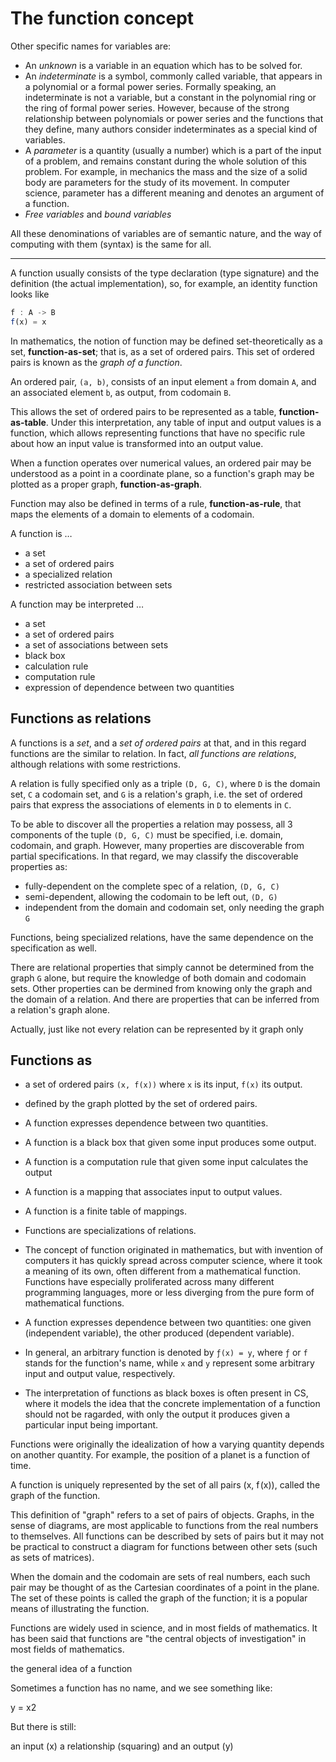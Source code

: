 # The function concept



Other specific names for variables are:

- An *unknown* is a variable in an equation which has to be solved for.
- An *indeterminate* is a symbol, commonly called variable, that appears in a polynomial or a formal power series. Formally speaking, an indeterminate is not a variable, but a constant in the polynomial ring or the ring of formal power series. However, because of the strong relationship between polynomials or power series and the functions that they define, many authors consider indeterminates as a special kind of variables.
- A *parameter* is a quantity (usually a number) which is a part of the input of a problem, and remains constant during the whole solution of this problem. For example, in mechanics the mass and the size of a solid body are parameters for the study of its movement. In computer science, parameter has a different meaning and denotes an argument of a function.
- *Free variables* and *bound variables*

All these denominations of variables are of semantic nature, and the way of computing with them (syntax) is the same for all.

---

A function usually consists of the type declaration (type signature) and the definition (the actual implementation), so, for example, an identity function looks like

```js
f : A -> B
f(x) = x
```

In mathematics, the notion of function may be defined set-theoretically as a set, **function-as-set**; that is, as a set of ordered pairs. This set of ordered pairs is known as the *graph of a function*.

An ordered pair, `(a, b)`, consists of an input element `a` from domain `A`, and an associated element `b`, as output, from codomain `B`.

This allows the set of ordered pairs to be represented as a table, **function-as-table**. Under this interpretation, any table of input and output values is a function, which allows representing functions that have no specific rule about how an input value is transformed into an output value.

When a function operates over numerical values, an ordered pair may be understood as a point in a coordinate plane, so a function's graph may be plotted as a proper graph, **function-as-graph**.




Function may also be defined in terms of a rule, **function-as-rule**, that maps the elements of a domain to elements of a codomain.



A function is …
- a set
- a set of ordered pairs
- a specialized relation
- restricted association between sets

A function may be interpreted …
- a set
- a set of ordered pairs
- a set of associations between sets
- black box
- calculation rule
- computation rule
- expression of dependence between two quantities


## Functions as relations

A functions is a *set*, and a *set of ordered pairs* at that, and in this regard functions are the similar to relation. In fact, *all functions are relations*, although relations with some restrictions.

A relation is fully specified only as a triple `(D, G, C)`, where `D` is the domain set, `C` a codomain set, and `G` is a relation's graph, i.e. the set of ordered pairs that express the associations of elements in `D` to elements in `C`.

To be able to discover all the properties a relation may possess, all 3 components of the tuple `(D, G, C)` must be specified, i.e. domain, codomain, and graph. However, many properties are discoverable from partial specifications. In that regard, we may classify the discoverable properties as:
- fully-dependent on the complete spec of a relation, `(D, G, C)`
- semi-dependent, allowing the codomain to be left out, `(D, G)`
- independent from the domain and codomain set, only needing the graph `G`

Functions, being specialized relations, have the same dependence on the specification as well.



There are relational properties that simply cannot be determined from the graph `G` alone, but require the knowledge of both domain and codomain sets. Other properties can be dermined from knowing only the graph and the domain of a relation. And there are properties that can be inferred from a relation's graph alone.



Actually, just like not every relation can be represented by it graph only




## Functions as

- a set of ordered pairs `(x, f(x))` where `x` is its input, `f(x)` its output.


- defined by the graph plotted by the set of ordered pairs.

- A function expresses dependence between two quantities.
- A function is a black box that given some input produces some output.
- A function is a computation rule that given some input calculates the output


- A function is a mapping that associates input to output values.
- A function is a finite table of mappings.
- Functions are specializations of relations.


* The concept of function originated in mathematics, but with invention of computers it has quickly spread across computer science, where it took a meaning of its own, often different from a mathematical function. Functions have especially proliferated across many different programming languages, more or less diverging from the pure form of mathematical functions.

* A function expresses dependence between two quantities: one given (independent
variable), the other produced (dependent variable).




* In general, an arbitrary function is denoted by `ƒ(x) = y`, where `ƒ` or `f` stands for the function's name, while `x` and `y` represent some arbitrary input and output value, respectively.


* The interpretation of functions as black boxes is often present in CS, where it models the idea that the concrete implementation of a function should not be ragarded, with only the output it produces given a particular input being important.

Functions were originally the idealization of how a varying quantity depends on another quantity. For example, the position of a planet is a function of time.

A function is uniquely represented by the set of all pairs (x, f (x)), called the graph of the function.

This definition of "graph" refers to a set of pairs of objects. Graphs, in the sense of diagrams, are most applicable to functions from the real numbers to themselves. All functions can be described by sets of pairs but it may not be practical to construct a diagram for functions between other sets (such as sets of matrices).

When the domain and the codomain are sets of real numbers, each such pair may be thought of as the Cartesian coordinates of a point in the plane. The set of these points is called the graph of the function; it is a popular means of illustrating the function.

Functions are widely used in science, and in most fields of mathematics. It has been said that functions are "the central objects of investigation" in most fields of mathematics.

the general idea of a function

Sometimes a function has no name, and we see something like:

y = x2

But there is still:

an input (x)
a relationship (squaring)
and an output (y)
